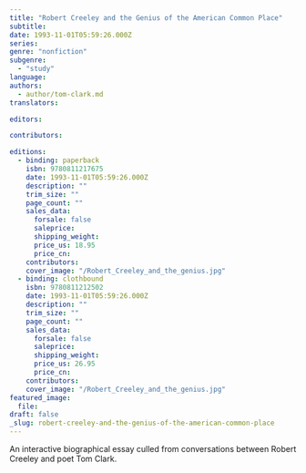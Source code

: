 ```yaml
---
title: "Robert Creeley and the Genius of the American Common Place"
subtitle:
date: 1993-11-01T05:59:26.000Z
series:
genre: "nonfiction"
subgenre:
  - "study"
language:
authors:
  - author/tom-clark.md
translators:

editors:

contributors:

editions:
  - binding: paperback
    isbn: 9780811217675
    date: 1993-11-01T05:59:26.000Z
    description: ""
    trim_size: ""
    page_count: ""
    sales_data:
      forsale: false
      saleprice:
      shipping_weight:
      price_us: 18.95
      price_cn:
    contributors:
    cover_image: "/Robert_Creeley_and_the_genius.jpg"
  - binding: clothbound
    isbn: 9780811212502
    date: 1993-11-01T05:59:26.000Z
    description: ""
    trim_size: ""
    page_count: ""
    sales_data:
      forsale: false
      saleprice:
      shipping_weight:
      price_us: 26.95
      price_cn:
    contributors:
    cover_image: "/Robert_Creeley_and_the_genius.jpg"
featured_image:
  file:
draft: false
_slug: robert-creeley-and-the-genius-of-the-american-common-place
---
```


An interactive biographical essay culled from conversations between Robert Creeley and poet Tom Clark.

